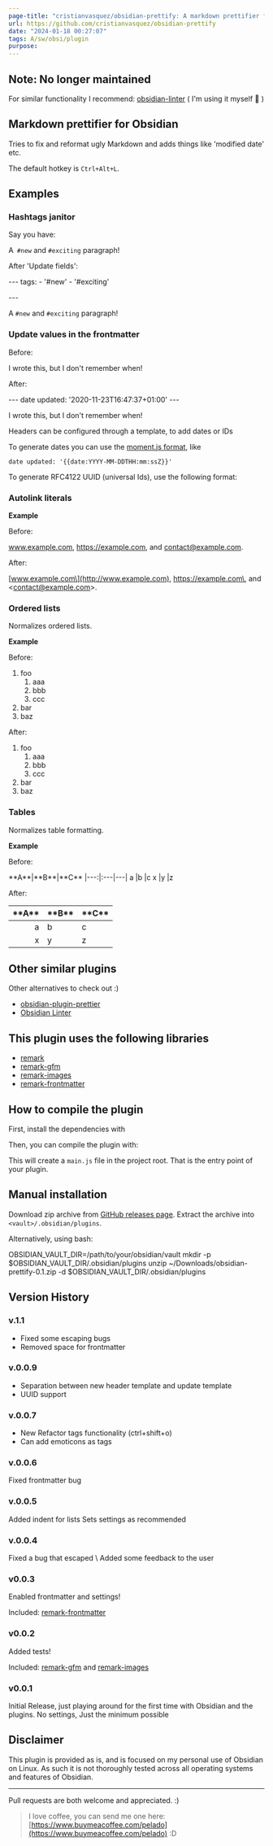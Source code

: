 ```yaml
---
page-title: "cristianvasquez/obsidian-prettify: A markdown prettifier for obsidian"
url: https://github.com/cristianvasquez/obsidian-prettify
date: "2024-01-18 00:27:07"
tags: A/sw/obsi/plugin
purpose:
---
```


## Note: No longer maintained

For similar functionality I recommend: [obsidian-linter](https://github.com/platers/obsidian-linter) ( I'm using it myself 🙂 )

## Markdown prettifier for Obsidian

Tries to fix and reformat ugly Markdown and adds things like 'modified date' etc.

The default hotkey is `Ctrl+Alt+L`.

## Examples

### Hashtags janitor

Say you have:

A` #new` and `#exciting` paragraph!

After 'Update fields':

\---
tags:
    - '#new'
    - '#exciting'

\---

A `#new` and `#exciting` paragraph!

### Update values in the frontmatter

Before:

I wrote this, but I don't remember when!

After:

\---
date updated: '2020-11-23T16:47:37+01:00'
\---

I wrote this, but I don't remember when!

Headers can be configured through a template, to add dates or IDs

To generate dates you can use the [moment.js format](https://momentjs.com/docs/#/displaying/format), like

```
date updated: '{{date:YYYY-MM-DDTHH:mm:ssZ}}'
```

To generate RFC4122 UUID (universal Ids), use the following format:

### Autolink literals

**Example**

Before:

www.example.com, https://example.com, and contact@example.com.

After:

\[www.example.com\](http://www.example.com), <https://example.com\>, and <contact@example.com\>.

### Ordered lists

Normalizes ordered lists.

**Example**

Before:

1. foo
    1. aaa
    1. bbb
    4. ccc
1. bar
1. baz

After:

1.  foo
    1.  aaa
    2.  bbb
    3.  ccc
2.  bar
3.  baz

### Tables

Normalizes table formatting.

**Example**

Before:

\*\*A\*\*|\*\*B\*\*|\*\*C\*\*
|\---:|:---|\---|
a |b |c
x |y |z

After:

| \*\*A\*\* | \*\*B\*\* | \*\*C\*\* |
| ----: | :---- | ----- |
|     a | b     | c     |
|     x | y     | z     |

## Other similar plugins

Other alternatives to check out :)

-   [obsidian-plugin-prettier](https://github.com/hipstersmoothie/obsidian-plugin-prettier)
-   [Obsidian Linter](https://github.com/platers/obsidian-linter)

## This plugin uses the following libraries

-   [remark](https://github.com/remarkjs/remark)
-   [remark-gfm](https://github.com/remarkjs/remark-gfm#readme)
-   [remark-images](https://github.com/remarkjs/remark-images)
-   [remark-frontmatter](https://github.com/wooorm/remark-frontmatter)

## How to compile the plugin

First, install the dependencies with

Then, you can compile the plugin with:

This will create a `main.js` file in the project root. That is the entry point of your plugin.

## Manual installation

Download zip archive from [GitHub releases page](https://github.com/cristianvasquez/obsidian-prettify/releases). Extract the archive into `<vault>/.obsidian/plugins`.

Alternatively, using bash:

OBSIDIAN\_VAULT\_DIR=/path/to/your/obsidian/vault
mkdir -p $OBSIDIAN\_VAULT\_DIR/.obsidian/plugins
unzip ~/Downloads/obsidian-prettify-0.1.zip -d $OBSIDIAN\_VAULT\_DIR/.obsidian/plugins

## Version History

### v.1.1

-   Fixed some escaping bugs
-   Removed space for frontmatter

### v.0.0.9

-   Separation between new header template and update template
-   UUID support

### v.0.0.7

-   New Refactor tags functionality (ctrl+shift+o)
-   Can add emoticons as tags

### v.0.0.6

Fixed frontmatter bug

### v.0.0.5

Added indent for lists Sets settings as recommended

### v.0.0.4

Fixed a bug that escaped \\ Added some feedback to the user

### v0.0.3

Enabled frontmatter and settings!

Included: [remark-frontmatter](https://github.com/wooorm/remark-frontmatter)

### v0.0.2

Added tests!

Included: [remark-gfm](https://github.com/remarkjs/remark-gfm#readme) and [remark-images](https://github.com/remarkjs/remark-images)

### v0.0.1

Initial Release, just playing around for the first time with Obsidian and the plugins. No settings, Just the minimum possible

## Disclaimer

This plugin is provided as is, and is focused on my personal use of Obsidian on Linux. As such it is not thoroughly tested across all operating systems and features of Obsidian.

---

Pull requests are both welcome and appreciated. :)

> I love coffee, you can send me one here: [https://www.buymeacoffee.com/pelado](https://www.buymeacoffee.com/pelado) :D